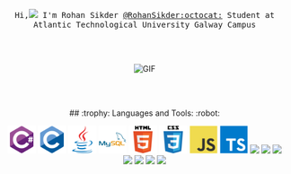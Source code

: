 <p align="center">
  <samp>
    Hi,<img src="https://github.com/vimalverma558/vimalverma558/blob/v2/img/Hi.gif" width="20px"> I'm Rohan Sikder  <a href="https://github.com/rohansikder"> @RohanSikder:octocat:</a> Student at Atlantic Technological University Galway Campus
  </samp>
</p>

<br><br>

<p align="center">
<img width="375" alt="GIF" src="https://github.com/vimalverma558/vimalverma558/blob/v2/img/dino.gif" />
</p>


<br><br>

<p align="center">
 ## :trophy: Languages and Tools: :robot:
</p>   

<p align="center">
<img src="https://raw.githubusercontent.com/devicons/devicon/master/icons/csharp/csharp-original.svg" width="50px"> <img src="https://raw.githubusercontent.com/devicons/devicon/master/icons/c/c-original.svg" width="50px"> <img src="https://raw.githubusercontent.com/devicons/devicon/master/icons/java/java-original.svg" width="50px"> <img src="https://raw.githubusercontent.com/devicons/devicon/master/icons/mysql/mysql-original-wordmark.svg" width="50px"> <img src="https://raw.githubusercontent.com/devicons/devicon/master/icons/html5/html5-original-wordmark.svg" width="50px"> <img src="https://raw.githubusercontent.com/devicons/devicon/master/icons/css3/css3-original-wordmark.svg" width="50px"> <img src="https://raw.githubusercontent.com/devicons/devicon/master/icons/javascript/javascript-original.svg" width="50px"> <img src="https://raw.githubusercontent.com/devicons/devicon/master/icons/typescript/typescript-original.svg" width="50px"> <img src="https://angular.io/assets/images/logos/angular/angular.svg" width="50px"> <img src="https://raw.githubusercontent.com/detain/svg-logos/780f25886640cef088af994181646db2f6b1a3f8/svg/xamarin.svg" width="50px"> <img src="https://external-content.duckduckgo.com/iu/?u=https%3A%2F%2Fexternal-preview.redd.it%2FWSuAcyz1u8MoF8cokXspkmOIn8oWXaE8JH-SGXbUUW0.png%3Fauto%3Dwebp%26s%3Da6abc62ecb4a08f2bf2f287b79c9bd93006791d1&f=1&nofb=1" width="50px"> <img src="https://upload.wikimedia.org/wikipedia/commons/d/d1/Ionic_Logo.svg" width="50px"> <img src="https://w7.pngwing.com/pngs/229/800/png-transparent-apache-cordova-android-ionic-mobile-app-development-set-up-electronics-mobile-app-development-commandline-interface.png" width="50px"> <img src="https://github.com/vimalverma558/vimalverma558/blob/v2/img/icons8-git.svg" width="50px"> <img src="https://github.com/vimalverma558/vimalverma558/blob/v2/img/icons8-github.svg" width="50px">
</p>
